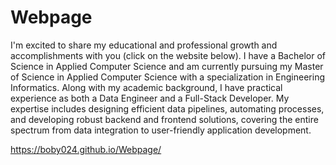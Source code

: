 # Webpage
<!-- In this webpage i will steady put new features 
that i can make about my progressions of news programming languages or news technologies knowledge. -->

I'm excited to share my educational and professional growth and accomplishments with you (click on the website below).
I have a Bachelor of Science in Applied Computer Science and am currently pursuing my Master of Science in Applied Computer Science with a specialization in Engineering Informatics. Along with my academic background, I have practical experience as both a Data Engineer and a Full-Stack Developer. My expertise includes designing efficient data pipelines, automating processes, and developing robust backend and frontend solutions, covering the entire spectrum from data integration to user-friendly application development. 

https://boby024.github.io/Webpage/
